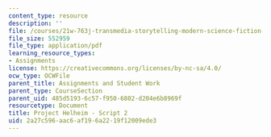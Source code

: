 ```yaml
---
content_type: resource
description: ''
file: /courses/21w-763j-transmedia-storytelling-modern-science-fiction-spring-2014/2a27c596aac6af196a2219f12009ede3_MIT21W_763JS14_Blog_2.pdf
file_size: 552959
file_type: application/pdf
learning_resource_types:
- Assignments
license: https://creativecommons.org/licenses/by-nc-sa/4.0/
ocw_type: OCWFile
parent_title: Assignments and Student Work
parent_type: CourseSection
parent_uid: 485d5193-6c57-f950-6802-d204e6b8969f
resourcetype: Document
title: Project Helheim - Script 2
uid: 2a27c596-aac6-af19-6a22-19f12009ede3
---
```

